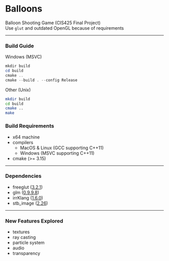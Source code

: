 # Balloons
Balloon Shooting Game (CIS425 Final Project)  
Use `glut` and outdated OpenGL because of requirements  

------

### Build Guide

Windows (MSVC)  
```powershell
mkdir build
cd build
cmake ..
cmake --build . --config Release
```

Other (Unix)  
```sh
mkdir build
cd build
cmake ..
make
```

### Build Requirements  

* x64 machine  
* compilers  
  * MacOS & Linux (GCC supporting C++11)  
  * Windows (MSVC supporting C++11)  
* cmake (>= 3.15)  

------

### Dependencies  
* freeglut ([3.2.1](http://freeglut.sourceforge.net/index.php#download))  
* glm ([0.9.9.8](https://github.com/g-truc/glm/releases/tag/0.9.9.8))  
* irrKlang ([1.6.0](https://www.ambiera.com/irrklang/downloads.html))  
* stb_image ([2.26](https://github.com/nothings/stb))  


------

### New Features Explored

* textures  
* ray casting  
* particle system  
* audio  
* transparency  